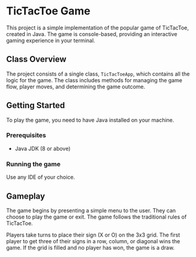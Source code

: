 # TicTacToe Game

This project is a simple implementation of the popular game of TicTacToe, created in Java. The game is console-based, providing an interactive gaming experience in your terminal.

## Class Overview

The project consists of a single class, `TicTacToeApp`, which contains all the logic for the game. The class includes methods for managing the game flow, player moves, and determining the game outcome.

## Getting Started

To play the game, you need to have Java installed on your machine. 

### Prerequisites

- Java JDK (8 or above)

### Running the game

Use any IDE of your choice.

## Gameplay

The game begins by presenting a simple menu to the user. They can choose to play the game or exit. The game follows the traditional rules of TicTacToe.

Players take turns to place their sign (X or O) on the 3x3 grid. The first player to get three of their signs in a row, column, or diagonal wins the game. If the grid is filled and no player has won, the game is a draw.

